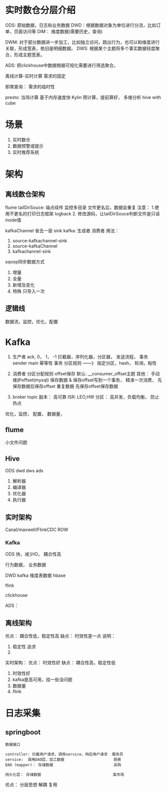 # 实时数仓分层介绍

ODS: 原始数据，日志和业务数据
DWD：根据数据对象为单位进行分流，比如订单，页面访问等
DIM： 维度数据(需要历史，查询)

DWM: 对于部分数据进一步加工，比如独立访问，跳出行为，也可以和维度进行关联，形成宽表，依旧是明细数据。
DWS: 根据某个主题将多个事实数据轻度聚合，形成主题宽表。

ADS: 把clickhouse中数据根据可视化需要进行筛选聚合。




离线计算-实时计算
需求的固定

即席查询： 需求的临时性

presto: 当场计算 基于内存速度快
Kylin 预计算，提前算好， 多维分析 hive with cube




# 场景
1. 实时数仓
2. 数据预警或提示
3. 实时推荐系统



# 架构
## 离线数仓架构

flume
tailDirSouce:
端点续传
监控多目录
文件更名后，数据会重复
注意： 1.使用不更名的打印日志框架 logback
2. 修改源码，让tailDirSouce判断文件是只读inode值


kafkaChannel
省去一层 sink
kafka: 生成者 消费者
用法：
1. source-kafkachannel-sink
2. source-kafkaChannel
3. kafkachannel-sink




sqoop同步数据方式
1. 增量
2. 全量
3. 新增及变化
4. 特殊 只导入一次

## 逻辑线
数据流，监控，优化，配置




# Kafka
1. 生产者
   ack, 0， 1， -1
   拦截器，序列化器，分区器， 发送流程， 事务 sender main
   幂等性 事务
   分区规则 ——》  指定分区，hash， 轮询，粘性
2. 消费者
   分区分配规则
   offset保存
   默认: __consumer_offset主题
   其他： 手动维护offset(mysql)
   保存数据 & 保存offset写到一个事务， 精准一次消费，
   先保存数据后保存offset  重复数据
   先保存offset保存数据



3. broker
   topic
   副本： 高可靠
   ISR: LEO,HW
   分区： 高并发，负载均衡， 防止热点

优化，监控， 配置， 数据量，





## flume
小文件问题

## Hive

ODS
dwd
dws
ads

1. 解析器
2. 编译器
3. 优化器
4. 执行器


## 实时架构

Canal/maxwell/FlinkCDC
ROW



### Kafka
ODS
快，减少IO， 耦合性高

行为数据， 业务数据

DWD
kafka 维度表数据 hbase

flink

clickhouse


ADS：



## 离线架构
优点：   耦合性低，稳定性高
缺点： 时效性差一点
说明：
1. 稳定性 追求
2.

实时架构：
优点： 时效性好
缺点： 耦合性高，稳定性低
1. 时效性好
2. kafka是高可用，挂一些没问题
3. 数据量
4. flink




# 日志采集

## springboot
    数据接口

    controller: 拦截用户请求，调用service，响应用户请求  服务员
    service:  调用DAO层，加工数据                      厨房
    DAO (mapper)： 存储数据                           采购   

    持久化层： 存储数据                                菜市场

优点：
分层思想
解耦
复用









   



